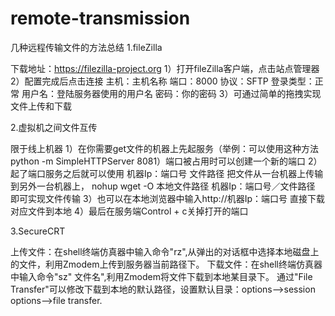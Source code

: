 # remote-transmission

几种远程传输文件的方法总结
1.fileZilla

下载地址：https://filezilla-project.org
1）打开fileZilla客户端，点击站点管理器
2）配置完成后点击连接
主机：主机名称
端口：8000
协议：SFTP
登录类型：正常
用户名：登陆服务器使用的用户名
密码：你的密码
3）可通过简单的拖拽实现文件上传和下载

2.虚拟机之间文件互传

限于线上机器
1）在你需要get文件的机器上先起服务（举例：可以使用这种方法 python -m SimpleHTTPServer 8081）端口被占用时可以创建一个新的端口 
2）起了端口服务之后就可以使用 机器Ip：端口号 文件路径 把文件从一台机器上传输到另外一台机器上，
nohup wget -O 本地文件路径 机器Ip：端口号／文件路径
即可实现文件传输
3）也可以在本地浏览器中输入http://机器Ip：端口号 直接下载对应文件到本地
4）最后在服务端Control + c关掉打开的端口

3.SecureCRT

上传文件：在shell终端仿真器中输入命令"rz",从弹出的对话框中选择本地磁盘上的文件，利用Zmodem上传到服务器当前路径下。
下载文件：在shell终端仿真器中输入命令"sz" 文件名",利用Zmodem将文件下载到本地某目录下。
通过"File Transfer"可以修改下载到本地的默认路径，设置默认目录：options-->session options-->file transfer.
